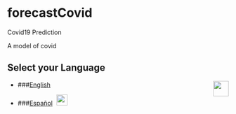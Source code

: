 # forecastCovid
Covid19 Prediction

 A model of covid
 
## Select your Language

* ###[English](README.en.md) <a href="../../blob/master/README.en.md"><img src="../../blob/master/images/Flag_of_Spain.png" align="right" hspace="0" vspace="0" width="35px"></a>

* ###[Español](README.es.md) <a href="../../blob/master/README.es.md"><img src="../../blob/master/images/Flag_of_Spain.png" align="none" hspace="5" vspace="0" width="25px"></a>

